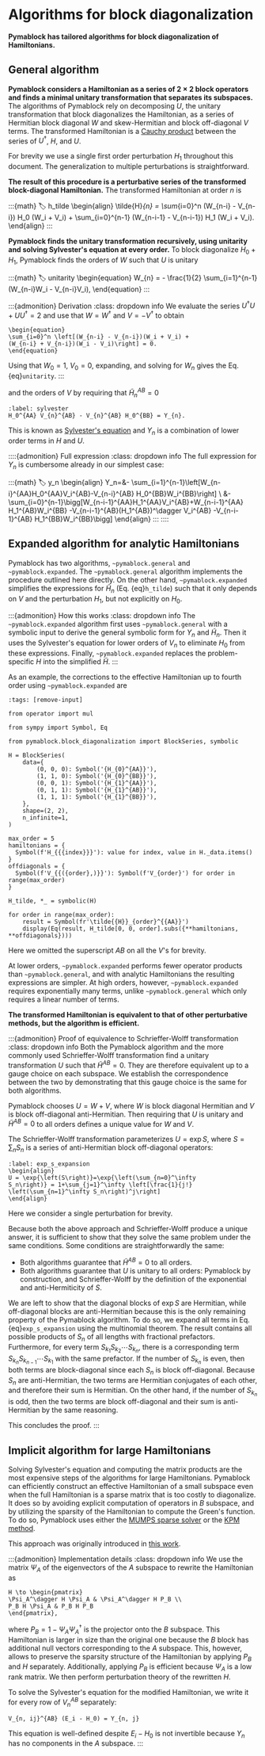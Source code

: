 # Algorithms for block diagonalization

**Pymablock has tailored algorithms for block diagonalization of Hamiltonians.**

## General algorithm

**Pymablock considers a Hamiltonian as a series of $2 \times 2$ block operators
and finds a minimal unitary transformation that separates its subspaces.**
The algorithms of Pymablock rely on decomposing $U$, the unitary transformation
that block diagonalizes the Hamiltonian, as a series of Hermitian
block diagonal $W$ and skew-Hermitian and block off-diagonal $V$ terms.
The transformed Hamiltonian is a
[Cauchy product](https://en.wikipedia.org/wiki/Cauchy_product)
between the series of $U^\dagger$, $H$, and $U$.

For brevity we use a single first order perturbation $H_1$ throughout this
document. The generalization to multiple perturbations is straightforward.

**The result of this procedure is a perturbative series of the transformed
block-diagonal Hamiltonian.**
The transformed Hamiltonian at order $n$ is

:::{math}
:label: h_tilde
\begin{align}
\tilde{H}_{n} = \sum_{i=0}^n (W_{n-i} - V_{n-i}) H_0 (W_i + V_i) +
\sum_{i=0}^{n-1} (W_{n-i-1} - V_{n-i-1}) H_1 (W_i + V_i).
\end{align}
:::


**Pymablock finds the unitary transformation recursively, using unitarity and
solving Sylvester's equation at every order.**
To block diagonalize $H_0 + H_1$, Pymablock finds the orders of $W$
such that $U$ is unitary

:::{math}
:label: unitarity
\begin{equation}
W_{n} = - \frac{1}{2} \sum_{i=1}^{n-1}(W_{n-i}W_i - V_{n-i}V_i),
\end{equation}
:::

:::{admonition} Derivation
:class: dropdown info
We evaluate the series
$U^\dagger U + UU^\dagger=2$ and use that $W=W^\dagger$ and $V=-V^\dagger$ to obtain

```{math}
\begin{equation}
\sum_{i=0}^n \left[(W_{n-i} - V_{n-i})(W_i + V_i) +
(W_{n-i} + V_{n-i})(W_i - V_i)\right] = 0.
\end{equation}
```
Using that $W_0=1$, $V_0=0$, expanding, and solving for $W_n$ gives the Eq. {eq}`unitarity`.
:::

and the orders of $V$ by requiring that $\tilde{H}^{AB}_n=0$

```{math}
:label: sylvester
H_0^{AA} V_{n}^{AB} - V_{n}^{AB} H_0^{BB} = Y_{n}.
```

This is known as [Sylvester's equation](https://en.wikipedia.org/wiki/Sylvester_equation)
and $Y_{n}$ is a combination of lower order terms in $H$ and $U$.

::::{admonition} Full expression
:class: dropdown info
The full expression for $Y_n$ is cumbersome already in our simplest case:

:::{math}
:label: y_n
\begin{align}
Y_n=&-
\sum_{i=1}^{n-1}\left[W_{n-i}^{AA}H_0^{AA}V_i^{AB}-V_{n-i}^{AB}
H_0^{BB}W_i^{BB}\right] \\
&-\sum_{i=0}^{n-1}\bigg[W_{n-i-1}^{AA}H_1^{AA}V_i^{AB}+W_{n-i-1}^{AA}
H_1^{AB}W_i^{BB}
-V_{n-i-1}^{AB}(H_1^{AB})^\dagger V_i^{AB} -V_{n-i-1}^{AB}
H_1^{BB}W_i^{BB}\bigg]
\end{align}
:::
::::

## Expanded algorithm for analytic Hamiltonians
Pymablock has two algorithms, `~pymablock.general` and `~pymablock.expanded`.
The `~pymablock.general` algorithm implements the procedure outlined here directly.
On the other hand, `~pymablock.expanded` simplifies the expressions
for $\tilde{H}_{n}$ (Eq. {eq}`h_tilde`) such that it only depends on $V$ and the
perturbation $H_1$, but not explicitly on $H_0$.

:::{admonition} How this works
:class: dropdown info
The `~pymablock.expanded` algorithm first uses
`~pymablock.general` with a symbolic input to derive the general
symbolic form for $Y_n$ and $\tilde{H}_n$.
Then it uses the Sylvester's equation for lower orders of $V_n$ to eliminate
$H_0$ from these expressions.
Finally, `~pymablock.expanded` replaces the problem-specific $H$ into
the simplified $\tilde{H}$.
:::

As an example, the corrections to the effective Hamiltonian up to fourth
order using `~pymablock.expanded` are

```{code-cell} ipython3
:tags: [remove-input]

from operator import mul

from sympy import Symbol, Eq

from pymablock.block_diagonalization import BlockSeries, symbolic

H = BlockSeries(
    data={
        (0, 0, 0): Symbol('{H_{0}^{AA}}'),
        (1, 1, 0): Symbol('{H_{0}^{BB}}'),
        (0, 0, 1): Symbol('{H_{1}^{AA}}'),
        (0, 1, 1): Symbol('{H_{1}^{AB}}'),
        (1, 1, 1): Symbol('{H_{1}^{BB}}'),
    },
    shape=(2, 2),
    n_infinite=1,
)

max_order = 5
hamiltonians = {
  Symbol(f'H_{{{index}}}'): value for index, value in H._data.items()
}
offdiagonals = {
  Symbol(f'V_{{({order},)}}'): Symbol(f'V_{order}') for order in range(max_order)
}

H_tilde, *_ = symbolic(H)

for order in range(max_order):
    result = Symbol(fr'\tilde{{H}}_{order}^{{AA}}')
    display(Eq(result, H_tilde[0, 0, order].subs({**hamiltonians, **offdiagonals})))
```

Here we omitted the superscript $AB$ on all the $V$'s for brevity.

At lower orders, `~pymablock.expanded` performs fewer operator
products than `~pymablock.general`, and with analytic Hamiltonians
the resulting expressions are simpler.
At high orders, however, `~pymablock.expanded` requires exponentially
many terms, unlike `~pymablock.general` which only requires a linear
number of terms.

**The transformed Hamiltonian is equivalent to that of other perturbative
methods, but the algorithm is efficient.**

:::{admonition} Proof of equivalence to Schrieffer-Wolff transformation
:class: dropdown info
Both the Pymablock algorithm and the more commonly used Schrieffer-Wolff
transformation find a unitary transformation $U$ such that $\tilde{H}^{AB}=0$.
They are therefore equivalent up to a gauge choice on each subspace.
We establish the correspondence between the two by demonstrating that this gauge
choice is the same for both algorithms.

Pymablock chooses $U=W+V$, where $W$ is block diagonal Hermitian and
$V$ is block off-diagonal anti-Hermitian.
Then requiring that $U$ is unitary and $\tilde{H}^{AB}=0$ to all orders defines
a unique value for $W$ and $V$.

The Schrieffer-Wolff transformation parameterizes $U = \exp S$, where $S =
\sum_n S_n$ is a series of anti-Hermitian block off-diagonal operators:

```{math}
:label: exp_s_expansion
\begin{align}
U = \exp{\left(S\right)}=\exp{\left(\sum_{n=0}^\infty
S_n\right)} = 1+\sum_{j=1}^\infty \left[\frac{1}{j!}
\left(\sum_{n=1}^\infty S_n\right)^j\right]
\end{align}
```

Here we consider a single perturbation for brevity.

Because both the above approach and Schrieffer-Wolff produce a unique answer, it
is sufficient to show that they solve the same problem under the same
conditions.
Some conditions are straightforwardly the same:

- Both algorithms guarantee that $\tilde{H}^{AB} = 0$ to all orders.
- Both algorithms guarantee that $U$ is unitary to all orders:
  Pymablock by construction, and Schrieffer-Wolff by the
  definition of the exponential and anti-Hermiticity of $S$.

We are left to show that the diagonal blocks of $\exp S$ are Hermitian, while
off-diagonal blocks are anti-Hermitian because this is the only remaining
property of the Pymablock algorithm.
To do so, we expand all terms in Eq. {eq}`exp_s_expansion` using the multinomial theorem.
The result contains all possible products of $S_n$ of all lengths with fractional prefactors.
Furthermore, for every term $S_{k_1}S_{k_2}\cdots S_{k_n}$, there is a
corresponding term $S_{k_n}S_{k_{n-1}}\cdots S_{k_1}$ with the same prefactor.
If the number of $S_{k_n}$ is even, then both terms are block-diagonal since
each $S_n$ is block off-diagonal.
Because $S_n$ are anti-Hermitian, the two terms are Hermitian conjugates of each
other, and therefore their sum is Hermitian.
On the other hand, if the number of $S_{k_n}$ is odd, then the two terms are
block off-diagonal and their sum is anti-Hermitian by the same reasoning.

This concludes the proof.
:::

## Implicit algorithm for large Hamiltonians

Solving Sylvester's equation and computing the matrix products are the most
expensive steps of the algorithms for large Hamiltonians.
Pymablock can efficiently construct an effective Hamiltonian of a small
subspace even when the full Hamiltonian is a sparse matrix that is too costly to
diagonalize.
It does so by avoiding explicit computation of operators in $B$ subspace, and by
utilizing the sparsity of the Hamiltonian to compute the Green's function.
To do so, Pymablock uses either the [MUMPS sparse
solver](https://mumps-solver.org/) or the [KPM
method](https://doi.org/10.1103/RevModPhys.78.275).

This approach was originally introduced in [this
work](https://arxiv.org/abs/1909.09649).

:::{admonition} Implementation details
:class: dropdown info
We use the matrix $\Psi_A$ of the eigenvectors of the $A$ subspace to rewrite
the Hamiltonian as

```{math}
H \to \begin{pmatrix}
\Psi_A^\dagger H \Psi_A & \Psi_A^\dagger H P_B \\
P_B H \Psi_A & P_B H P_B
\end{pmatrix},
```

where $P_B = 1 - \Psi_A \Psi_A^\dagger$ is the projector onto the $B$ subspace.
This Hamiltonian is larger in size than the original one because the $B$ block has
additional null vectors corresponding to the $A$ subspace.
This, however, allows to preserve the sparsity structure of the Hamiltonian by applying
$P_B$ and $H$ separately.
Additionally, applying $P_B$ is efficient because $\Psi_A$ is a low rank matrix.
We then perform perturbation theory of the rewritten $H$.

To solve the Sylvester's equation for the modified Hamiltonian, we write it for
every row of $V_n^{AB}$ separately:

```{math}
V_{n, ij}^{AB} (E_i - H_0) = Y_{n, j}
```

This equation is well-defined despite $E_i - H_0$ is not invertible because
$Y_{n}$ has no components in the $A$ subspace.
:::
